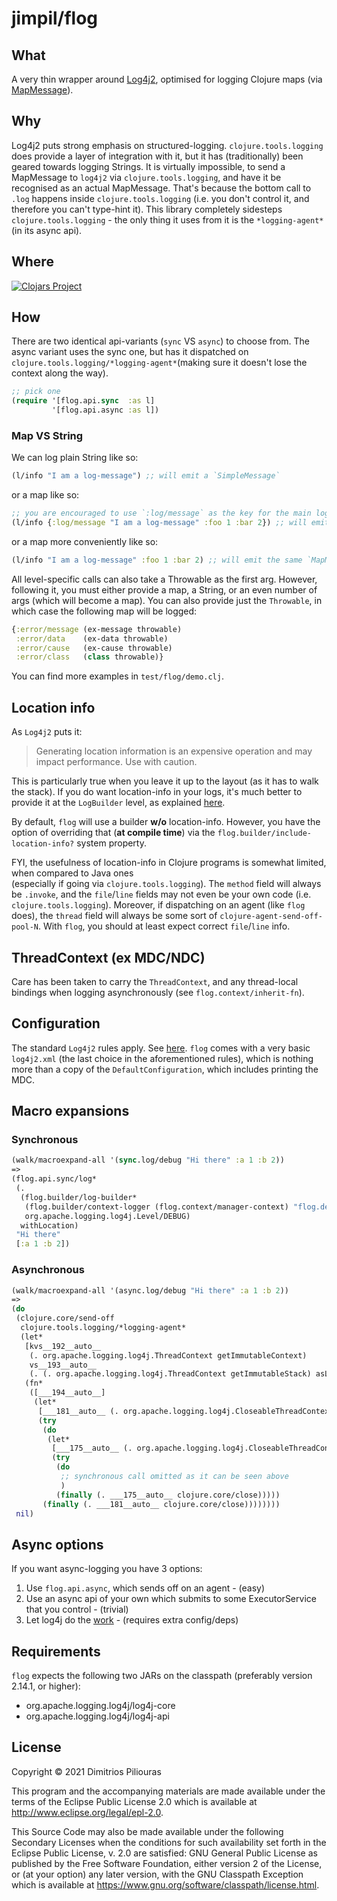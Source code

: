# jimpil/flog

## What

A very thin wrapper around [Log4j2](https://logging.apache.org/log4j/2.x/index.html),
optimised for logging Clojure maps (via [MapMessage](https://logging.apache.org/log4j/2.x/manual/messages.html)).

## Why
Log4j2 puts strong emphasis on structured-logging. `clojure.tools.logging` does provide a layer of integration with it, 
but it has (traditionally) been geared towards logging Strings. It is virtually impossible, to send a MapMessage to 
`log4j2` via `clojure.tools.logging`, and have it be recognised as an actual MapMessage. That's because the bottom call 
to `.log` happens inside `clojure.tools.logging` (i.e. you don't control it, and therefore you can't type-hint it). 
This library completely sidesteps `clojure.tools.logging` - the only thing it uses from it is the `*logging-agent*` 
(in its async api).

## Where

[![Clojars Project](https://clojars.org/com.github.jimpil/flog/latest-version.svg)](https://clojars.org/com.github.jimpil/flog)

## How
There are two identical api-variants (`sync` VS `async`) to choose from. The async variant uses the sync one,
but has it dispatched on `clojure.tools.logging/*logging-agent*`(making sure it doesn't lose the context along the way).

```clj
;; pick one
(require '[flog.api.sync  :as l]
         '[flog.api.async :as l])
```

### Map VS String
We can log plain String like so:
```clj
(l/info "I am a log-message") ;; will emit a `SimpleMessage`
```
or a map like so:
```clj
;; you are encouraged to use `:log/message` as the key for the main log-message 
(l/info {:log/message "I am a log-message" :foo 1 :bar 2}) ;; will emit a `MapMessage`
```
or a map more conveniently like so:
```clj
(l/info "I am a log-message" :foo 1 :bar 2) ;; will emit the same `MapMessage` as above
```

All level-specific calls can also take a Throwable as the first arg. However, following it, you must either provide a map,
a String, or an even number of args (which will become a map). You can also provide just the `Throwable`, in which case
the following map will be logged:

```clj
{:error/message (ex-message throwable)
 :error/data    (ex-data throwable)
 :error/cause   (ex-cause throwable)
 :error/class   (class throwable)}
```

You can find more examples in `test/flog/demo.clj`.

## Location info
As `Log4j2` puts it:
> Generating location information is an expensive operation and may impact performance. Use with caution.

This is particularly true when you leave it up to the layout (as it has to walk the stack).
If you do want location-info in your logs, it's much better to provide it at the `LogBuilder` level,
as explained [here](https://logging.apache.org/log4j/2.x/manual/logbuilder.html).

By default, `flog` will use a builder **w/o** location-info. However, you have the option of overriding that
(**at compile time**) via the `flog.builder/include-location-info?` system property.

FYI, the usefulness of location-info in Clojure programs is somewhat limited, when compared to Java ones  
(especially if going via `clojure.tools.logging`).
The `method` field will always be `.invoke`, and the `file`/`line` fields may not even be your own code
(i.e. `clojure.tools.logging`). Moreover, if dispatching on an agent (like `flog` does), the `thread` field
will always be some sort of `clojure-agent-send-off-pool-N`. With `flog`, you should at least expect correct
`file`/`line` info.

## ThreadContext (ex MDC/NDC)
Care has been taken to carry the `ThreadContext`, and any thread-local bindings when logging asynchronously
(see `flog.context/inherit-fn`).

## Configuration
The standard `Log4j2` rules apply. See [here](https://logging.apache.org/log4j/2.x/manual/configuration.html).
`flog` comes with a very basic `log4j2.xml` (the last choice in the aforementioned rules),
which is nothing more than a copy of the `DefaultConfiguration`, which includes printing the MDC.

## Macro expansions

### Synchronous

```clj
(walk/macroexpand-all '(sync.log/debug "Hi there" :a 1 :b 2))
=>
(flog.api.sync/log*
 (.
  (flog.builder/log-builder*
   (flog.builder/context-logger (flog.context/manager-context) "flog.demo")
   org.apache.logging.log4j.Level/DEBUG)
  withLocation)
 "Hi there"
 [:a 1 :b 2])
```
### Asynchronous

```clj
(walk/macroexpand-all '(async.log/debug "Hi there" :a 1 :b 2))
=>
(do
 (clojure.core/send-off
  clojure.tools.logging/*logging-agent*
  (let*
   [kvs__192__auto__
    (. org.apache.logging.log4j.ThreadContext getImmutableContext)
    vs__193__auto__
    (. (. org.apache.logging.log4j.ThreadContext getImmutableStack) asList)]
   (fn*
    ([___194__auto__]
     (let*
      [___181__auto__ (. org.apache.logging.log4j.CloseableThreadContext putAll kvs__192__auto__)]
      (try
       (do
        (let*
         [___175__auto__ (. org.apache.logging.log4j.CloseableThreadContext pushAll vs__193__auto__)]
         (try
          (do
           ;; synchronous call omitted as it can be seen above
           )
          (finally (. ___175__auto__ clojure.core/close)))))
       (finally (. ___181__auto__ clojure.core/close))))))))
 nil)
```

## Async options
If you want async-logging you have 3 options:

1. Use `flog.api.async`, which sends off on an agent - (easy)
2. Use an async api of your own which submits to some ExecutorService that you control - (trivial) 
3. Let log4j do the [work](https://logging.apache.org/log4j/2.x/manual/async.html) - (requires extra config/deps)

## Requirements
`flog` expects the following two JARs on the classpath (preferably version 2.14.1, or higher):
- org.apache.logging.log4j/log4j-core
- org.apache.logging.log4j/log4j-api

## License

Copyright © 2021 Dimitrios Piliouras

This program and the accompanying materials are made available under the
terms of the Eclipse Public License 2.0 which is available at
http://www.eclipse.org/legal/epl-2.0.

This Source Code may also be made available under the following Secondary
Licenses when the conditions for such availability set forth in the Eclipse
Public License, v. 2.0 are satisfied: GNU General Public License as published by
the Free Software Foundation, either version 2 of the License, or (at your
option) any later version, with the GNU Classpath Exception which is available
at https://www.gnu.org/software/classpath/license.html.
